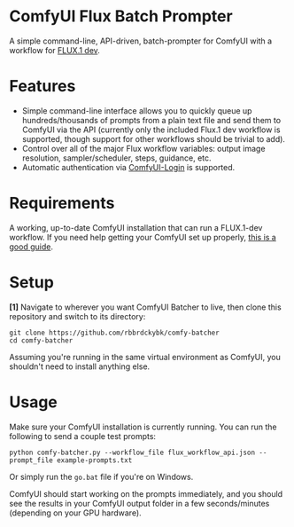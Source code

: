 # ComfyUI Flux Batch Prompter
A simple command-line, API-driven, batch-prompter for ComfyUI with a workflow for [FLUX.1 dev](https://huggingface.co/black-forest-labs/FLUX.1-dev).

# Features

 * Simple command-line interface allows you to quickly queue up hundreds/thousands of prompts from a plain text file and send them to ComfyUI via the API (currently only the included Flux.1 dev workflow is supported, though support for other workflows should be trivial to add).
 * Control over all of the major Flux workflow variables: output image resolution, sampler/scheduler, steps, guidance, etc.
 * Automatic authentication via [ComfyUI-Login](https://github.com/liusida/ComfyUI-Login) is supported.

# Requirements

A working, up-to-date ComfyUI installation that can run a FLUX.1-dev workflow. If you need help getting your ComfyUI set up properly, [this is a good guide](https://www.reddit.com/r/StableDiffusion/comments/1ehv1mh/running_flow1_dev_on_12gb_vram_observation_on/).

# Setup

**[1]** Navigate to wherever you want ComfyUI Batcher to live, then clone this repository and switch to its directory:
```
git clone https://github.com/rbbrdckybk/comfy-batcher
cd comfy-batcher
```

Assuming you're running in the same virtual environment as ComfyUI, you shouldn't need to install anything else.

# Usage

Make sure your ComfyUI installation is currently running. You can run the following to send a couple test prompts:
```
python comfy-batcher.py --workflow_file flux_workflow_api.json --prompt_file example-prompts.txt
```
Or simply run the ```go.bat``` file if you're on Windows.

ComfyUI should start working on the prompts immediately, and you should see the results in your ComfyUI output folder in a few seconds/minutes (depending on your GPU hardware).

